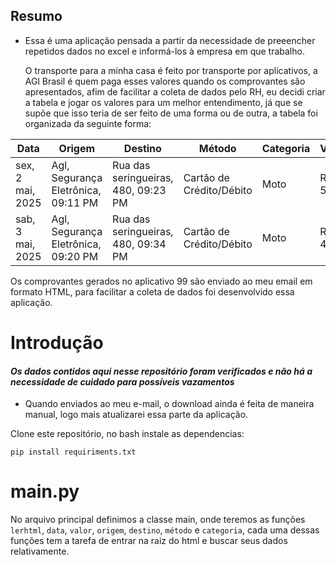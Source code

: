 ## Resumo
* Essa é uma aplicação pensada a partir da necessidade de preeencher repetidos dados no excel e informá-los à empresa em que trabalho.

  O transporte para a minha casa é feito por transporte por aplicativos, a AGl Brasil é quem paga esses valores quando os comprovantes são apresentados, afim de facilitar a coleta de dados pelo RH, eu decidi criar a tabela e jogar os valores para um melhor entendimento, já que se supõe que isso teria de ser feito de uma forma ou de outra, a tabela foi organizada da seguinte forma:
<table>
  <thead>
    <tr>
      <th>Data</th>
      <th>Origem</th>
      <th>Destino</th>
      <th>Método</th>
      <th>Categoria</th>
      <th>Valor</th>
    </tr>
  </thead>
  <tbody>
    <tr>
      <td>sex, 2 mai, 2025</td>
      <td>Agl, Segurança Eletrônica, 09:11 PM</td>
      <td>Rua das seringueiras, 480, 09:23 PM</td>
      <td>Cartão de Crédito/Débito</td>
      <td>Moto</td>
      <td>R$ 5,30</td>
    </tr>
    <tr>
      <td>sab, 3 mai, 2025</td>
      <td>Agl, Segurança Eletrônica, 09:20 PM</td>
      <td>Rua das seringueiras, 480, 09:34 PM</td>
      <td>Cartão de Crédito/Débito</td>
      <td>Moto</td>
      <td>R$ 4,60</td>
    </tr>
  </tbody>
</table>

Os comprovantes gerados no aplicativo 99 são enviado ao meu email em formato HTML, para facilitar a coleta de dados foi desenvolvido essa aplicação.

# Introdução

#### *Os dados contidos aqui nesse repositório foram verificados e não há a necessidade de cuidado para possíveis vazamentos*

* Quando enviados ao meu e-mail, o download ainda é feita de maneira manual, logo mais atualizarei essa parte da aplicação.

Clone este repositório, no bash instale as dependencias:
```
pip install requiriments.txt
```


# main.py

No arquivo principal definimos a classe main, onde teremos as funções `lerhtml`, `data`, `valor`, `origem`, `destino`, `método` e `categoria`, cada uma dessas funções tem a tarefa de entrar na raiz do html e buscar seus dados relativamente.
